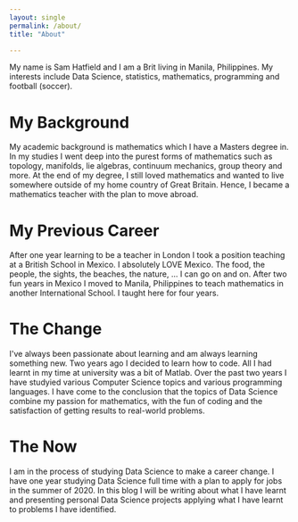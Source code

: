 ```yaml
---
layout: single
permalink: /about/
title: "About"

---
```

My name is Sam Hatfield and I am a Brit living in Manila, Philippines. My interests include Data Science, statistics, mathematics, programming and football (soccer).

# My Background

My academic background is mathematics which I have a Masters degree in. In my studies I went deep into the purest forms of mathematics such as topology, manifolds, lie algebras, continuum mechanics, group theory and more. At the end of my degree, I still loved mathematics and wanted to live somewhere outside of my home country of Great Britain. Hence, I became a mathematics teacher with the plan to move abroad.

# My Previous Career

After one year learning to be a teacher in London I took a position teaching at a British School in Mexico. I absolutely LOVE Mexico. The food, the people, the sights, the beaches, the nature, ... I can go on and on. After two fun years in Mexico I moved to Manila, Philippines to teach mathematics in another International School. I taught here for four years.

# The Change

I've always been passionate about learning and am always learning something new. Two years ago I decided to learn how to code. All I had learnt in my time at university was a bit of Matlab. Over the past two years I have studyied various Computer Science topics and various programming languages. I have come to the conclusion that the topics of Data Science combine my passion for mathematics, with the fun of coding and the satisfaction of getting results to real-world problems.

# The Now

I am in the process of studying Data Science to make a career change. I have one year studying Data Science full time with a plan to apply for jobs in the summer of 2020. In this blog I will be writing about what I have learnt and presenting personal Data Science projects applying what I have learnt to problems I have identified.